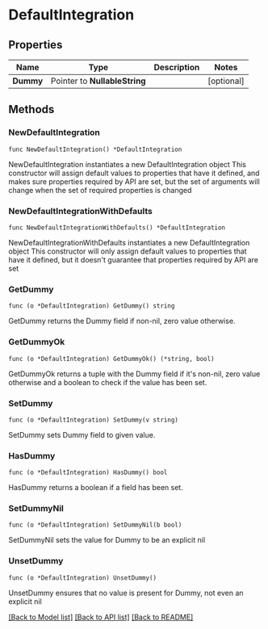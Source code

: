# DefaultIntegration

## Properties

Name | Type | Description | Notes
------------ | ------------- | ------------- | -------------
**Dummy** | Pointer to **NullableString** |  | [optional] 

## Methods

### NewDefaultIntegration

`func NewDefaultIntegration() *DefaultIntegration`

NewDefaultIntegration instantiates a new DefaultIntegration object
This constructor will assign default values to properties that have it defined,
and makes sure properties required by API are set, but the set of arguments
will change when the set of required properties is changed

### NewDefaultIntegrationWithDefaults

`func NewDefaultIntegrationWithDefaults() *DefaultIntegration`

NewDefaultIntegrationWithDefaults instantiates a new DefaultIntegration object
This constructor will only assign default values to properties that have it defined,
but it doesn't guarantee that properties required by API are set

### GetDummy

`func (o *DefaultIntegration) GetDummy() string`

GetDummy returns the Dummy field if non-nil, zero value otherwise.

### GetDummyOk

`func (o *DefaultIntegration) GetDummyOk() (*string, bool)`

GetDummyOk returns a tuple with the Dummy field if it's non-nil, zero value otherwise
and a boolean to check if the value has been set.

### SetDummy

`func (o *DefaultIntegration) SetDummy(v string)`

SetDummy sets Dummy field to given value.

### HasDummy

`func (o *DefaultIntegration) HasDummy() bool`

HasDummy returns a boolean if a field has been set.

### SetDummyNil

`func (o *DefaultIntegration) SetDummyNil(b bool)`

 SetDummyNil sets the value for Dummy to be an explicit nil

### UnsetDummy
`func (o *DefaultIntegration) UnsetDummy()`

UnsetDummy ensures that no value is present for Dummy, not even an explicit nil

[[Back to Model list]](../README.md#documentation-for-models) [[Back to API list]](../README.md#documentation-for-api-endpoints) [[Back to README]](../README.md)



